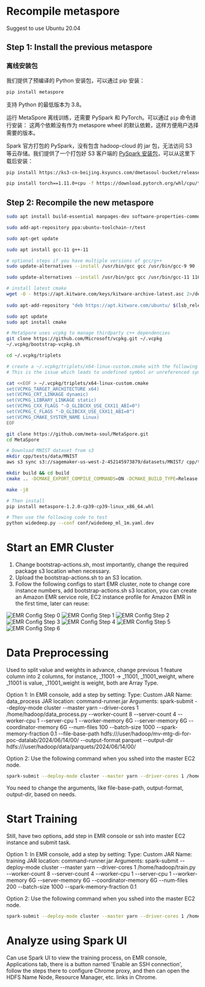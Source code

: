 
# Recompile metaspore
Suggest to use Ubuntu 20.04

## Step 1: Install the previous metaspore

### 离线安装包
我们提供了预编译的 Python 安装包，可以通过 pip 安装：
```bash
pip install metaspore
```
支持 Python 的最低版本为 3.8。

运行 MetaSpore 离线训练，还需要 PySpark 和 PyTorch。可以通过 `pip` 命令进行安装：
这两个依赖没有作为 metaspore wheel 的默认依赖，这样方便用户选择需要的版本。

Spark 官方打包的 PySpark，没有包含 hadoop-cloud 的 jar 包，无法访问 S3 等云存储。我们提供了一个打包好 S3 客户端的 [PySpark 安装包](https://ks3-cn-beijing.ksyuncs.com/dmetasoul-bucket/releases/spark/pyspark-3.1.2.265f9ad4ee-py2.py3-none-any.whl)，可以从这里下载后安装：
```bash
pip install https://ks3-cn-beijing.ksyuncs.com/dmetasoul-bucket/releases/spark/pyspark-3.1.2.265f9ad4ee-py2.py3-none-any.whl
```

```bash
pip install torch==1.11.0+cpu -f https://download.pytorch.org/whl/cpu/torch_stable.html
```

## Step 2:  Recompile the new metaspore

```bash
sudo apt install build-essential manpages-dev software-properties-common curl zip unzip tar pkg-config bison flex python3-dev

sudo add-apt-repository ppa:ubuntu-toolchain-r/test

sudo apt-get update

sudo apt install gcc-11 g++-11

# optional steps if you have multiple versions of gcc/g++
sudo update-alternatives --install /usr/bin/gcc gcc /usr/bin/gcc-9 90 --slave /usr/bin/g++ g++ /usr/bin/g++-9 --slave /usr/bin/gcov gcov /usr/bin/gcov-9 --slave /usr/bin/gcc-ar gcc-ar /usr/bin/gcc-ar-9 --slave /usr/bin/gcc-ranlib gcc-ranlib /usr/bin/gcc-ranlib-9

sudo update-alternatives --install /usr/bin/gcc gcc /usr/bin/gcc-11 110 --slave /usr/bin/g++ g++ /usr/bin/g++-11 --slave /usr/bin/gcov gcov /usr/bin/gcov-11 --slave /usr/bin/gcc-ar gcc-ar /usr/bin/gcc-ar-11 --slave /usr/bin/gcc-ranlib gcc-ranlib /usr/bin/gcc-ranlib-11

# install latest cmake
wget -O - https://apt.kitware.com/keys/kitware-archive-latest.asc 2>/dev/null | gpg --dearmor - | sudo tee /etc/apt/trusted.gpg.d/kitware.gpg >/dev/null
 
sudo apt-add-repository "deb https://apt.kitware.com/ubuntu/ $(lsb_release -cs) main" 

sudo apt update
sudo apt install cmake

# MetaSpore uses vcpkg to manage thirdparty c++ dependencies
git clone https://github.com/Microsoft/vcpkg.git ~/.vcpkg
~/.vcpkg/bootstrap-vcpkg.sh

cd ~/.vcpkg/triplets

# create a ~/.vcpkg/triplets/x64-linux-custom.cmake with the following contents
# This is the issue which leads to undefined symbol or unreferenced symbol during link, D_GLIBCXX_USE_CXX11_ABI=0 should be used for all packages installed using vcpkg, since CMakeFiles.txt also used this.

cat <<EOF > ~/.vcpkg/triplets/x64-linux-custom.cmake
set(VCPKG_TARGET_ARCHITECTURE x64)
set(VCPKG_CRT_LINKAGE dynamic)
set(VCPKG_LIBRARY_LINKAGE static)
set(VCPKG_CXX_FLAGS "-D_GLIBCXX_USE_CXX11_ABI=0")
set(VCPKG_C_FLAGS "-D_GLIBCXX_USE_CXX11_ABI=0")
set(VCPKG_CMAKE_SYSTEM_NAME Linux)
EOF

git clone https://github.com/meta-soul/MetaSpore.git
cd MetaSpore

# Download MNIST dataset from s3
mkdir cpp/tests/data/MNIST
aws s3 sync s3://sagemaker-us-west-2-452145973879/datasets/MNIST/ cpp/tests/data/MNIST

mkdir build && cd build
cmake .. -DCMAKE_EXPORT_COMPILE_COMMANDS=ON -DCMAKE_BUILD_TYPE=Release -DCMAKE_TOOLCHAIN_FILE=~/.vcpkg/scripts/buildsystems/vcpkg.cmake -DVCPKG_TARGET_TRIPLET=x64-linux-custom -DBUILD_TRAIN_PKG=ON -DBUILD_SERVING_BIN=ON -DENABLE_TESTS=ON

make -j8

# Then install  
pip install metaspore-1.2.0-cp39-cp39-linux_x86_64.whl

# Then use the following code to test
python widedeep.py --conf conf/widedeep_ml_1m.yaml.dev
```

# Start an EMR Cluster
1. Change bootstrap-actions.sh, most importantly, change the required package s3 location when necessary.
2. Upload the bootstrap-actions.sh to an S3 location.
3. Follow the following configs to start EMR cluster, note to change core instance numbers, add bootstrap-actions.sh s3 location, you can create an Amazon EMR service role, EC2 instance profile for Amazon EMR in the first time, later can reuse: 

![EMR Config Step 0](images/EMR-config-0.png)
![EMR Config Step 1](images/EMR-config-1.png)
![EMR Config Step 2](images/EMR-config-2.png)
![EMR Config Step 3](images/EMR-config-3.png)
![EMR Config Step 4](images/EMR-config-4.png)
![EMR Config Step 5](images/EMR-config-5.png)
![EMR Config Step 6](images/EMR-config-6.png)


# Data Preprocessing

Used to split value and weights in advance, change previous 1 feature column into 2 columns, for instance, _11001 -> _11001, _11001_weight, where _11001 is value, _11001_weight is weight, both are Array Type. 

Option 1: In EMR console, add a step by setting:
Type: Custom JAR
Name: data_process
JAR location: command-runner.jar
Arguments: spark-submit --deploy-mode cluster --master yarn --driver-cores 1 /home/hadoop/data_process.py --worker-count 8 --server-count 4 --worker-cpu 1 --server-cpu 1 --worker-memory 6G --server-memory 6G --coordinator-memory 6G --num-files 100 --batch-size 1000 --spark-memory-fraction 0.1 --file-base-path hdfs:///user/hadoop/mv-mtg-di-for-poc-datalab/2024/06/14/00/ --output-format parquet --output-dir hdfs:///user/hadoop/data/parquets/2024/06/14/00/

Option 2: Use the following command when you sshed into the master EC2 node.
```bash
spark-submit --deploy-mode cluster --master yarn --driver-cores 1 /home/hadoop/data_process.py --worker-count 8 --server-count 4 --worker-cpu 1 --server-cpu 1 --worker-memory 6G --server-memory 6G --coordinator-memory 6G --num-files 100 --batch-size 1000 --spark-memory-fraction 0.1 --file-base-path hdfs:///user/hadoop/mv-mtg-di-for-poc-datalab/2024/06/14/00/ --output-format parquet --output-dir hdfs:///user/hadoop/data/parquets/2024/06/14/00/
```

You need to change the arguments, like file-base-path, output-format, output-dir, based on needs.

# Start Training

Still, have two options, add step in EMR console or ssh into master EC2 instance and submit task.

Option 1: In EMR console, add a step by setting:
Type: Custom JAR
Name: training
JAR location: command-runner.jar
Arguments: spark-submit --deploy-mode cluster --master yarn --driver-cores 1 /home/hadoop/train.py --worker-count 8 --server-count 4 --worker-cpu 1 --server-cpu 1 --worker-memory 6G --server-memory 6G --coordinator-memory 6G --num-files 200 --batch-size 1000 --spark-memory-fraction 0.1

Option 2: Use the following command when you sshed into the master EC2 node.
```bash
spark-submit --deploy-mode cluster --master yarn --driver-cores 1 /home/hadoop/train.py --worker-count 8 --server-count 4 --worker-cpu 1 --server-cpu 1 --worker-memory 6G --server-memory 6G --coordinator-memory 6G --num-files 200 --batch-size 1000 --spark-memory-fraction 0.1
```

# Analyze using Spark UI
Can use Spark UI to view the training process, on EMR console, Applications tab, there is a button named 'Enable an SSH connection', follow the steps there to configure Chrome proxy, and then can open the HDFS Name Node, Resource Manager, etc. links in Chrome.

